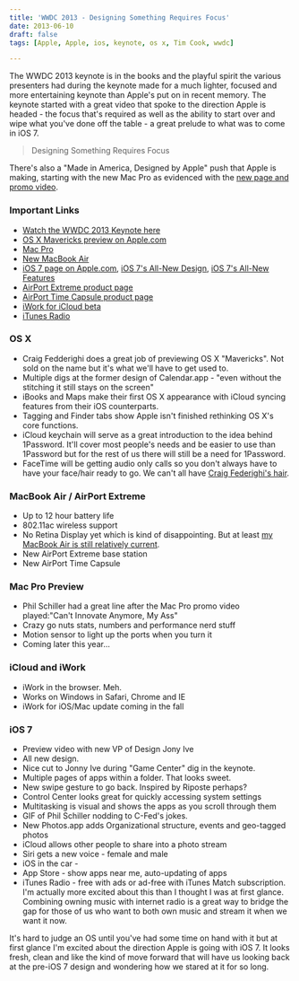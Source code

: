 ```yaml
---
title: 'WWDC 2013 - Designing Something Requires Focus'
date: 2013-06-10
draft: false
tags: [Apple, Apple, ios, keynote, os x, Tim Cook, wwdc]

---
```


The WWDC 2013 keynote is in the books and the playful spirit the various presenters had during the keynote made for a much lighter, focused and more entertaining keynote than Apple's put on in recent memory. The keynote started with a great video that spoke to the direction Apple is headed - the focus that's required as well as the ability to start over and wipe what you've done off the table - a great prelude to what was to come in iOS 7.

> Designing Something Requires Focus

There's also a "Made in America, Designed by Apple" push that Apple is making, starting with the new Mac Pro as evidenced with the [new page and promo video](http://www.apple.com/designed-by-apple/).

### Important Links

*   [Watch the WWDC 2013 Keynote here](http://www.apple.com/apple-events/june-2013/)
*   [OS X Mavericks preview on Apple.com](http://www.apple.com/osx/preview/)
*   [Mac Pro](http://www.apple.com/mac-pro/)
*   [New MacBook Air](http://www.apple.com/macbook-air/)
*   [iOS 7 page on Apple.com](http://www.apple.com/ios/ios7/), [iOS 7's All-New Design](http://www.apple.com/ios/ios7/design/), [iOS 7's All-New Features](http://www.apple.com/ios/ios7/features/)
*   [AirPort Extreme product page](http://www.apple.com/airport-extreme/)
*   [AirPort Time Capsule product page](http://www.apple.com/airport-time-capsule/)
*   [iWork for iCloud beta](http://www.apple.com/iwork-for-icloud/)
*   [iTunes Radio](http://www.apple.com/itunes/itunes-radio/)

### OS X

*   Craig Fedderighi does a great job of previewing OS X "Mavericks". Not sold on the name but it's what we'll have to get used to.
*   Multiple digs at the former design of Calendar.app - "even without the stitching it still stays on the screen"
*   iBooks and Maps make their first OS X appearance with iCloud syncing features from their iOS counterparts.
*   Tagging and Finder tabs show Apple isn't finished rethinking OS X's core functions.
*   iCloud keychain will serve as a great introduction to the idea behind 1Password. It'll cover most people's needs and be easier to use than 1Password but for the rest of us there will still be a need for 1Password.
*   FaceTime will be getting audio only calls so you don't always have to have your face/hair ready to go. We can't all have [Craig Federighi's hair](http://www.apple.com/pr/bios/craig-federighi.html).

### MacBook Air / AirPort Extreme

*   Up to 12 hour battery life
*   802.11ac wireless support
*   No Retina Display yet which is kind of disappointing. But at least [my MacBook Air is still relatively current](http://www.flickr.com/photos/lemon/9008795184/).
*   New AirPort Extreme base station
*   New AirPort Time Capsule

### Mac Pro Preview

*   Phil Schiller had a great line after the Mac Pro promo video played:"Can't Innovate Anymore, My Ass"
*   Crazy go nuts stats, numbers and performance nerd stuff
*   Motion sensor to light up the ports when you turn it
*   Coming later this year...

### iCloud and iWork

*   iWork in the browser. Meh.
*   Works on Windows in Safari, Chrome and IE
*   iWork for iOS/Mac update coming in the fall

### iOS 7

*   Preview video with new VP of Design Jony Ive
*   All new design.
*   Nice cut to Jonny Ive during "Game Center" dig in the keynote.
*   Multiple pages of apps within a folder. That looks sweet.
*   New swipe gesture to go back. Inspired by Riposte perhaps?
*   Control Center looks great for quickly accessing system settings
*   Multitasking is visual and shows the apps as you scroll through them
*   GIF of Phil Schiller nodding to C-Fed's jokes.
*   New Photos.app adds Organizational structure, events and geo-tagged photos
*   iCloud allows other people to share into a photo stream
*   Siri gets a new voice - female and male
*   iOS in the car -
*   App Store - show apps near me, auto-updating of apps
*   iTunes Radio - free with ads or ad-free with iTunes Match subscription. I'm actually more excited about this than I thought I was at first glance. Combining owning music with internet radio is a great way to bridge the gap for those of us who want to both own music and stream it when we want it now.

It's hard to judge an OS until you've had some time on hand with it but at first glance I'm excited about the direction Apple is going with iOS 7. It looks fresh, clean and like the kind of move forward that will have us looking back at the pre-iOS 7 design and wondering how we stared at it for so long.